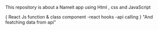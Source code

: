 This repository is about a Nameit app using Html , css and JavaScript

{ React Js
function & class component -react hooks -api calling }
"And featching data from api"
